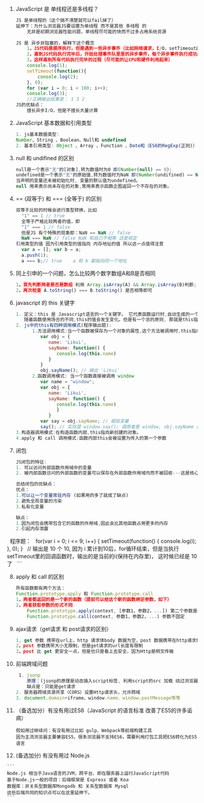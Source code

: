 1. JavaScript 是 单线程还是多线程？
   ```js
   JS 是单线程的（这个搞不清楚就可以fail掉了）
   延伸下：为什么浏览器JS要设置为单线程 而不是其他 多线程 的
       无非是初期浏览器性能问题，单线程尽可能的快而不过多占用系统资源
    
   JS 是 异步非阻塞的，解释下这个概念
       1，JS代码是顺序执行，但是遇到一些异步事件（比如网络请求，I/O，setTimeout函数、Node.js的数据库操作等等）会把这些事件放入一个事件队列，然后尽快执行其后面的代码；
       2，直到JS代码执行完毕后，开始处理事件队里里的异步事件，每个异步事件执行成功后再去执行回调（通知CPU或者主函数执行完毕继续执行下一步代码）
       3，这样直到所有代码执行完毕的过程（尽可能的让CPU和硬件利用起来）
       console.log(1);
       setTimeout(function(){
           console.log(2);
       }, 0);
       for (var i = 0; i < 100; i++);
       console.log(3);
       //正确输出结果是： 1 3 2 
   JS的优缺点：
       擅长异步I/O，但是不擅长大量计算       
   ```
2. JavaScript 基本数据和引用类型
   ```js
   1. js基本数据类型:
   Number、String 、Boolean、Null和 undefined
   2. 基本引用类型: Object 、Array 、Function 、Date和（ES6的RegExp(正则)）
   ```
3. null  和 undifined 的区别

   ```js
   null是一个表示"无"的[对象],转为数值时为0 即(Number(null) == 0);
   undefined是一个表示"无"的原始值,转为数值时为NaN 即(Number(undifined) == NaN)。
   当声明的变量还未被初始化时, 变量的默认值为undefined。
   null 用来表示尚未存在的对象,常用来表示函数企图返回一个不存在的对象。
   ```

4. == \(双等于\) 和 === \(全等于\) 的区别

   ```js
   双等于比较的时候会进行类型转换，比如
     "1" == 1 // true
     全等于严格比较两者的值，即
     "1" === 1 // false
     但是JS 有个特殊的现象即：NaN == NaN // false
     NaN === NaN // false NaN 和自己不相等 这是规定
   引用类型的值 因为引用类型的值指向 内存地址的值 所以这一点值得注意
     var a = []; var b = a;
     a.push(1);
     a === b;// true    a 和 b 都指向同一个地址
   ```

5. 同上引申的一个问题，怎么比较两个数字数组A和B是否相同

   ```js
   1，首先判断两者是否是数组 利用 Array.isArray(A) && Array.isArray(B)判断;
   2，再次检查 A.toString() === B.toString() 是否相等即可
   ```

6. javascript 的 this 关键字

   ```js
   1. 定义：this 是 Javascript语言的一个关键字。 它代表函数运行时,自动生成的一个内部对象,只能在函数内部使用. 
      随着函数使用场合的不同,this的值会发生变化。但是有一个总的原则, 那就是this指的是, 调用函数的那个对象。
   2. js中的this有四种调用模式(程序输出题): 
         1.方法调用模式:当一个函数被保存为一个对象的属性,这个方法被调用时,this指向该对象。 
            var obj = { 
               name: 'Likui', 
               sayName: function() { 
                  console.log(this.name) 
               } 
            } 
            obj.sayName(); // 输出 'Likui' 
         2.函数调用模式: 当一个函数直接被调用 window
            var name = "window"; 
            var obj = {
               name: 'Likui',
               sayName: function() {
                  console.log(this.name) 
                  } 
               } 
            var say = obj.sayName; // 赋给变量 
            say(); // 实际是 window.say(); 调用者是 window, obj.sayName 函数的 this指向window全局, 输出name: window
   3.构造器调用模式:在构造函数内部,this指向新创建的对象。 
   4.apply 和 call 调用模式:函数内部this会被设置为传入的第一个参数
   ```

7. 闭包

   ```js
   JS闭包的特征:
   1. 可以访问外部函数作用域中的变量
   2. 被内部函数访问的外部函数的变量可以保存在外部函数作用域内而不被回收---这是核心,

   总结闭包的优缺点：
   优点： 
   1.可以让一个变量常驻内存 (如果用的多了就成了缺点)
   2.避免全局变量的污染
   3.私有化变量

   缺点：
   1.因为闭包会携带包含它的函数的作用域,因此会比其他函数占用更多的内存
   2.引起内存泄露
   程序题：
   for(var i = 0; i <= 9; i++) {
      setTimeout(function() {
         console.log(i);
      }, 0);
   }
   // 输出是 10 个 10, 因为 i 累计到10后，for循环结束，但是当执行setTimeout里的回调函数时，输出的是当前的i(保持在内存里)， 这时候已经是 10 了
   ```

8. apply 和 call 的区别

   ```js
   所有函数都有两个方法：
   Function.prototype.apply 和 Function.prototype.call
   1，两者都返回的是一个新的函数（提前可以给这个新的函数绑定参数，如下）
   2，两者获取参数的形式不同
       Function.prototype.apply(context, [参数1，参数2，...]) 第二个参数是数组
       Function.prototype.call(context, 参数1，参数2，...) 参数不固定
   ```

9. ajax请求（get请求 和 post请求的区别）

   ```js
   1, get 参数 携带在url上，http 请求体body 数据为空，post 数据携带在http请求体body上
   2，post 参数携带大小无限制，但是get请求的url长度有限制
   3，post 比 get 更安全一点，但是也只是看上去安全，因为Http是明文传输
   ```

10. 前端跨域问题

    ```js
    ￼1. jsonp 
        原理：(jsonp的原理是动态插入script标签, 利用script的src 加载 绕过浏览器检查) 
        缺点是：只能是get请求 
    2. 服务器跨域资源共享（CORS）设置Http请求头，允许跨域
    3. document.domain+iframe、window.name、window.postMessage等等
    ```

11. （备选加分）有没有用过ES6（JavaScript 的语言标准 改善了ES5的许多诟病）

    ```
    假如用过继续问：有没有用过比如 gulp、Webpack等前端构建工具
    因为主流浏览器主要兼容ES5，很多浏览器不支持ES6，需要利用打包工具把ES6转化为ES5语言
    ```

12.  \(备选加分\) 有没有用过 Node.js

    ```
    Node.js 相当于Java语言的JVM，跨平台、即在服务器上运行JavaScript代码
    基于Node.js一般的项目：后端框架是 Express 或者 Koa
    数据库：非关系型数据库Mongodb 和 关系型数据库 Mysql
    这些后端共同的知识点可以在这里延伸下。
    ```



